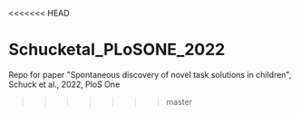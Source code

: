 <<<<<<< HEAD
# Schucketal_PLoSONE_2022
Repo for paper "Spontaneous discovery of novel task solutions in children", Schuck et al., 2022, PloS One
>>>>>>> master

